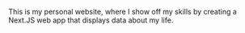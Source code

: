 This is my personal website, where I show off my skills by creating a Next.JS
web app that displays data about my life.
